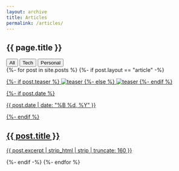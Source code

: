 ```yaml
---
layout: archive
title: Articles
permalink: /articles/
---
```


<div class="article-header">
	<div class="page-title">
		<h2>{{ page.title }}</h2>
	</div>
	<div class="filters-button-group">
		<button class="filters-button is-checked button-all" data-filter="*">All</button>
		<button class="filters-button button-tech" data-filter=".tech">Tech</button>
	  <button class="filters-button button-personal" data-filter=".personal">Personal</button>
	</div>
</div>

<div class="articles-tiles-grid effect-6" id="tiles-grid">
	{%- for post in site.posts %}
		{%- if post.layout == "article" -%}
			<article class="article-tile col {{post.categories[1]}}">
				<a href="{{ site.url }}{{ post.url }}" title="{{ post.title }}">
					<p class="post-teaser">
						{%- if post.teaser %}
						<img src="{{ site.imagekiturl }}{{ site.images }}{{ site.teaser }}" data-src="{{ site.imagekiturl }}{{ site.images }}{{ post.teaser }}" alt="teaser">
						{%- else %}
						<img src="{{ site.imagekiturl }}{{ site.images }}{{ site.teaser }}" alt="teaser">
						{%- endif %}
					</p>
					{%- if post.date %}
						<p class="entry-date date published">
							<time datetime="{{ post.date | date: "%Y-%m-%d" }}">{{ post.date | date: "%B %d, %Y" }}</time>
						</p>
					{%- endif %}
				<h2 class="post-title">{{ post.title }}</h2>
				<p class="post-excerpt">{{ post.excerpt | strip_html | strip | truncate: 160 }}</p></a>
			</article>
		{%- endif -%}
	{%- endfor %}
</div>
